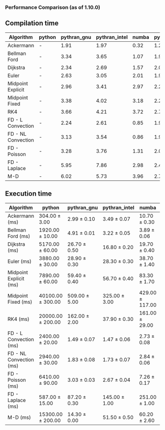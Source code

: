 ### Performance Comparison (as of 1.10.0)
## Compilation time
Algorithm                 | python                    | pythran_gnu               | pythran_intel             | numba                     | pyccel_fortran_gnu        | pyccel_c_gnu              | pyccel_fortran_intel      | pyccel_c_intel           
------------------------- | ------------------------- | ------------------------- | ------------------------- | ------------------------- | ------------------------- | ------------------------- | ------------------------- | -------------------------
Ackermann                 | -                         | 1.91                      | 1.97                      | 0.32                      | 1.28                      | 1.23                      | 1.37                      | 1.32                     
Bellman Ford              | -                         | 3.34                      | 3.65                      | 1.07                      | 1.99                      | 1.98                      | 2.10                      | 2.44                     
Dijkstra                  | -                         | 2.34                      | 2.69                      | 1.57                      | 2.05                      | 1.98                      | 2.19                      | 2.47                     
Euler                     | -                         | 2.63                      | 3.05                      | 2.01                      | 1.95                      | 1.99                      | 2.11                      | 2.43                     
Midpoint Explicit         | -                         | 2.96                      | 3.41                      | 2.97                      | 2.22                      | 2.27                      | 2.36                      | 2.65                     
Midpoint Fixed            | -                         | 3.38                      | 4.02                      | 3.18                      | 2.27                      | 2.32                      | 2.41                      | 2.75                     
RK4                       | -                         | 3.66                      | 4.21                      | 3.72                      | 2.71                      | 2.70                      | 2.85                      | 3.07                     
FD - L Convection         | -                         | 2.24                      | 2.61                      | 0.85                      | 1.91                      | 1.95                      | 2.10                      | 2.40                     
FD - NL Convection        | -                         | 3.13                      | 3.54                      | 0.86                      | 1.93                      | 1.96                      | 2.06                      | 2.41                     
FD - Poisson              | -                         | 3.28                      | 3.76                      | 1.31                      | 2.05                      | 2.06                      | 2.18                      | 2.46                     
FD - Laplace              | -                         | 5.95                      | 7.86                      | 2.98                      | 2.40                      | 2.42                      | 2.48                      | 2.88                     
M-D                       | -                         | 6.02                      | 5.73                      | 3.96                      | 2.75                      | 2.57                      | 2.92                      | 3.38                     

## Execution time
Algorithm                 | python                    | pythran_gnu               | pythran_intel             | numba                     | pyccel_fortran_gnu        | pyccel_c_gnu              | pyccel_fortran_intel      | pyccel_c_intel           
------------------------- | ------------------------- | ------------------------- | ------------------------- | ------------------------- | ------------------------- | ------------------------- | ------------------------- | -------------------------
Ackermann (ms)            | 304.00 $\pm$ 3.00         | 2.99 $\pm$ 0.10           | 3.49 $\pm$ 0.07           | 10.70 $\pm$ 0.30          | 1.50 $\pm$ 0.00           | 1.51 $\pm$ 0.04           | 7.17 $\pm$ 0.21           | 4.77 $\pm$ 0.01          
Bellman Ford (ms)         | 1920.00 $\pm$ 10.00       | 4.91 $\pm$ 0.01           | 3.22 $\pm$ 0.05           | 3.89 $\pm$ 0.06           | 2.97 $\pm$ 0.02           | 6.11 $\pm$ 0.03           | 3.98 $\pm$ 0.01           | 18.60 $\pm$ 0.20         
Dijkstra (ms)             | 5170.00 $\pm$ 60.00       | 26.70 $\pm$ 0.50          | 16.80 $\pm$ 0.20          | 19.70 $\pm$ 0.40          | 18.40 $\pm$ 0.30          | 30.30 $\pm$ 0.40          | 25.60 $\pm$ 0.30          | 22.40 $\pm$ 0.10         
Euler (ms)                | 3880.00 $\pm$ 30.00       | 28.90 $\pm$ 0.30          | 28.30 $\pm$ 0.30          | 38.70 $\pm$ 1.40          | 14.70 $\pm$ 0.30          | 141.00 $\pm$ 2.00         | 6.84 $\pm$ 0.23           | 126.00 $\pm$ 3.00        
Midpoint Explicit (ms)    | 7890.00 $\pm$ 60.00       | 59.40 $\pm$ 0.40          | 56.70 $\pm$ 0.40          | 83.30 $\pm$ 1.70          | 23.20 $\pm$ 0.70          | 279.00 $\pm$ 2.00         | 18.40 $\pm$ 1.20          | 252.00 $\pm$ 11.00       
Midpoint Fixed (ms)       | 40100.00 $\pm$ 300.00     | 509.00 $\pm$ 5.00         | 325.00 $\pm$ 3.00         | 429.00 $\pm$ 117.00       | 74.80 $\pm$ 0.70          | 1380.00 $\pm$ 10.00       | 65.70 $\pm$ 1.60          | 1220.00 $\pm$ 10.00      
RK4 (ms)                  | 20000.00 $\pm$ 200.00     | 162.00 $\pm$ 2.00         | 37.90 $\pm$ 0.30          | 161.00 $\pm$ 29.00        | 36.30 $\pm$ 0.60          | 484.00 $\pm$ 3.00         | 47.80 $\pm$ 1.90          | 411.00 $\pm$ 2.00        
FD - L Convection (ms)    | 2400.00 $\pm$ 20.00       | 1.49 $\pm$ 0.07           | 1.47 $\pm$ 0.06           | 2.73 $\pm$ 0.08           | 1.75 $\pm$ 0.02           | 1.77 $\pm$ 0.10           | 2.45 $\pm$ 0.01           | 3.69 $\pm$ 0.01          
FD - NL Convection (ms)   | 2940.00 $\pm$ 30.00       | 1.83 $\pm$ 0.08           | 1.73 $\pm$ 0.07           | 2.84 $\pm$ 0.06           | 1.87 $\pm$ 0.09           | 2.07 $\pm$ 0.10           | 2.90 $\pm$ 0.01           | 3.74 $\pm$ 0.01          
FD - Poisson (ms)         | 6410.00 $\pm$ 90.00       | 3.03 $\pm$ 0.03           | 2.67 $\pm$ 0.04           | 7.26 $\pm$ 0.17           | 2.82 $\pm$ 0.01           | 3.79 $\pm$ 0.03           | 5.37 $\pm$ 0.02           | 9.31 $\pm$ 0.05          
FD - Laplace (ms)         | 587.00 $\pm$ 15.00        | 87.20 $\pm$ 0.30          | 145.00 $\pm$ 1.00         | 251.00 $\pm$ 1.00         | 63.10 $\pm$ 0.70          | 259.00 $\pm$ 1.00         | 104.00 $\pm$ 1.00         | 309.00 $\pm$ 2.00        
M-D (ms)                  | 15300.00 $\pm$ 200.00     | 14.30 $\pm$ 0.00          | 51.50 $\pm$ 0.50          | 60.20 $\pm$ 2.60          | 54.00 $\pm$ 0.10          | 59.30 $\pm$ 0.30          | 85.60 $\pm$ 0.80          | 63.10 $\pm$ 9.30         
